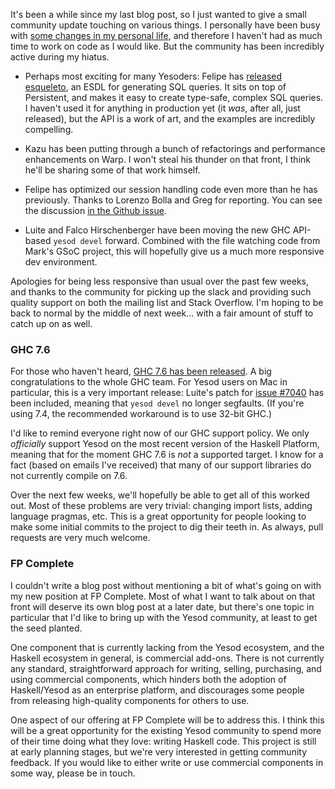 It's been a while since my last blog post, so I just wanted to give a small
community update touching on various things. I personally have been busy with
[some changes in my personal
life](http://photos.snoyman.com/?entry=20120826New_Baby_), and therefore I
haven't had as much time to work on code as I would like. But the community has
been incredibly active during my hiatus.

*   Perhaps most exciting for many Yesoders: Felipe has [released
    esqueleto](http://blog.felipe.lessa.nom.br/?p=68), an ESDL for generating
    SQL queries. It sits on top of Persistent, and makes it easy to create
    type-safe, complex SQL queries. I haven't used it for anything in production
    yet (it *was*, after all, just released), but the API is a work of art, and the
    examples are incredibly compelling.

*   Kazu has been putting through a bunch of refactorings and performance
    enhancements on Warp. I won't steal his thunder on that front, I think
    he'll be sharing some of that work himself.

*   Felipe has optimized our session handling code even more than he has
    previously. Thanks to Lorenzo Bolla and Greg for reporting. You can see the
    discussion [in the Github
    issue](https://github.com/yesodweb/yesod/issues/415).

*   Luite and Falco Hirschenberger have been moving the new GHC API-based
    `yesod devel` forward. Combined with the file watching code from Mark's
    GSoC project, this will hopefully give us a much more responsive dev
    environment.

Apologies for being less responsive than usual over the past few weeks, and
thanks to the community for picking up the slack and providing such quality
support on both the mailing list and Stack Overflow. I'm hoping to be back to
normal by the middle of next week... with a fair amount of stuff to catch up on
as well.

### GHC 7.6

For those who haven't heard, [GHC 7.6 has been
released](http://www.haskell.org/ghc/docs/7.6.1/html/users_guide/release-7-6-1.html).
A big congratulations to the whole GHC team. For Yesod users on Mac in
particular, this is a very important release: Luite's patch for [issue
#7040](http://hackage.haskell.org/trac/ghc/ticket/7040) has been included,
meaning that `yesod devel` no longer segfaults. (If you're using 7.4, the
recommended workaround is to use 32-bit GHC.)

I'd like to remind everyone right now of our GHC support policy. We only
*officially* support Yesod on the most recent version of the Haskell Platform,
meaning that for the moment GHC 7.6 is *not* a supported target. I know for a
fact (based on emails I've received) that many of our support libraries do not
currently compile on 7.6.

Over the next few weeks, we'll hopefully be able to get all of this worked out.
Most of these problems are very trivial: changing import lists, adding language
pragmas, etc. This is a great opportunity for people looking to make some
initial commits to the project to dig their teeth in. As always, pull requests
are very much welcome.

### FP Complete

I couldn't write a blog post without mentioning a bit of what's going on with
my new position at FP Complete. Most of what I want to talk about on that front
will deserve its own blog post at a later date, but there's one topic in
particular that I'd like to bring up with the Yesod community, at least to get
the seed planted.

One component that is currently lacking from the Yesod ecosystem, and the
Haskell ecosystem in general, is commercial add-ons. There is not currently any
standard, straightforward approach for writing, selling, purchasing, and using
commercial components, which hinders both the adoption of Haskell/Yesod as an
enterprise platform, and discourages some people from releasing high-quality
components for others to use.

One aspect of our offering at FP Complete will be to address this. I think this
will be a great opportunity for the existing Yesod community to spend more of
their time doing what they love: writing Haskell code. This project is still at
early planning stages, but we're very interested in getting community feedback.
If you would like to either write or use commercial components in some way,
please be in touch.
